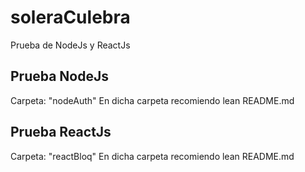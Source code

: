 # soleraCulebra
Prueba de NodeJs y ReactJs

## Prueba NodeJs

Carpeta: "nodeAuth"
En dicha carpeta recomiendo lean README.md

## Prueba ReactJs

Carpeta: "reactBloq"
En dicha carpeta recomiendo lean README.md

